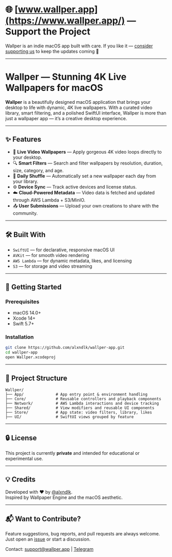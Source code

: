 # 🌐 [www.wallper.app](https://www.wallper.app/) — Support the Project

Wallper is an indie macOS app built with care. If you like it — [consider supporting us](https://www.wallper.app/) to keep the updates coming 💙

---

# Wallper — Stunning 4K Live Wallpapers for macOS

**Wallper** is a beautifully designed macOS application that brings your desktop to life with dynamic, 4K live wallpapers. With a curated video library, smart filtering, and a polished SwiftUI interface, Wallper is more than just a wallpaper app — it’s a creative desktop experience.

---

## ✨ Features

- 🎥 **Live Video Wallpapers** — Apply gorgeous 4K video loops directly to your desktop.
- 🔍 **Smart Filters** — Search and filter wallpapers by resolution, duration, size, category, and age.
- 📁 **Daily Shuffle** — Automatically set a new wallpaper each day from your library.
- ⚙️ **Device Sync** — Track active devices and license status.
- ☁️ **Cloud-Powered Metadata** — Video data is fetched and updated through AWS Lambda + S3/MinIO.
- 📤 **User Submissions** — Upload your own creations to share with the community.

---

## 🛠 Built With

- `SwiftUI` — for declarative, responsive macOS UI
- `AVKit` — for smooth video rendering
- `AWS Lambda` — for dynamic metadata, likes, and licensing
- `S3` — for storage and video streaming

---

## 🚀 Getting Started

### Prerequisites

- macOS 14.0+
- Xcode 14+
- Swift 5.7+

### Installation

```bash
git clone https://github.com/alxndlk/wallper-app.git
cd wallper-app
open Wallper.xcodeproj
```


---

## 📁 Project Structure

```
Wallper/
├── App/              # App entry point & environment handling
├── Core/             # Reusable controllers and playback components
├── Network/          # AWS Lambda interactions and device tracking
├── Shared/           # View modifiers and reusable UI components
├── Store/            # App state: video filters, library, likes
├── UI/               # SwiftUI views grouped by feature
```

---

## 🔒 License

This project is currently **private** and intended for educational or experimental use.

---

## 💡 Credits

Developed with ❤️ by [@alxndlk](https://github.com/alxndlk).  
Inspired by Wallpaper Engine and the macOS aesthetic.

---

## 📬 Want to Contribute?

Feature suggestions, bug reports, and pull requests are always welcome.  
Just open an [issue](https://github.com/alxndlk/wallper-app/issues) or start a discussion.

Contact: support@wallper.app | [Telegram](https://t.me/alxndlk)
